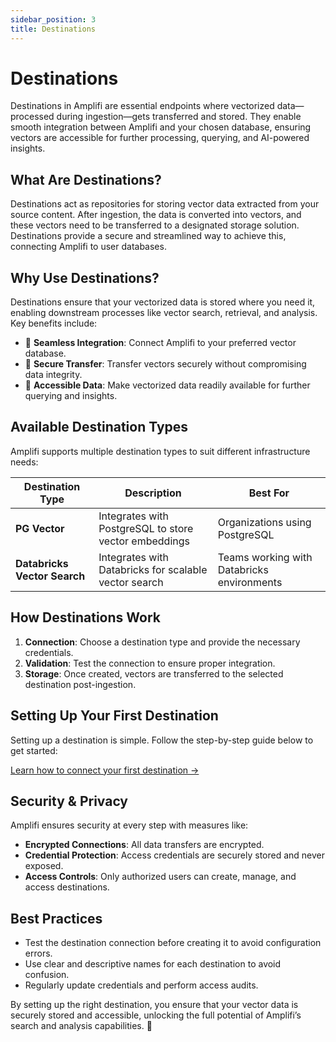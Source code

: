 ```yaml
---
sidebar_position: 3
title: Destinations
---
```


# Destinations

Destinations in Amplifi are essential endpoints where vectorized data—processed during ingestion—gets transferred and stored. They enable smooth integration between Amplifi and your chosen database, ensuring vectors are accessible for further processing, querying, and AI-powered insights.

## What Are Destinations?

Destinations act as repositories for storing vector data extracted from your source content. After ingestion, the data is converted into vectors, and these vectors need to be transferred to a designated storage solution. Destinations provide a secure and streamlined way to achieve this, connecting Amplifi to user databases.

## Why Use Destinations?

Destinations ensure that your vectorized data is stored where you need it, enabling downstream processes like vector search, retrieval, and analysis. Key benefits include:

- 🚀 **Seamless Integration**: Connect Amplifi to your preferred vector database.  
- 🔐 **Secure Transfer**: Transfer vectors securely without compromising data integrity.  
- 📡 **Accessible Data**: Make vectorized data readily available for further querying and insights.  

## Available Destination Types

Amplifi supports multiple destination types to suit different infrastructure needs:

| Destination Type        | Description                                           | Best For                                |
|-------------------------|-------------------------------------------------------|----------------------------------------|
| **PG Vector**            | Integrates with PostgreSQL to store vector embeddings  | Organizations using PostgreSQL           |
| **Databricks Vector Search** | Integrates with Databricks for scalable vector search | Teams working with Databricks environments |

## How Destinations Work

1. **Connection**: Choose a destination type and provide the necessary credentials.  
2. **Validation**: Test the connection to ensure proper integration.  
3. **Storage**: Once created, vectors are transferred to the selected destination post-ingestion.  

## Setting Up Your First Destination

Setting up a destination is simple. Follow the step-by-step guide below to get started:  

[Learn how to connect your first destination →](../how-to-guides/connecting-destination)  

## Security & Privacy

Amplifi ensures security at every step with measures like:

- **Encrypted Connections**: All data transfers are encrypted.  
- **Credential Protection**: Access credentials are securely stored and never exposed.  
- **Access Controls**: Only authorized users can create, manage, and access destinations.  

## Best Practices

- Test the destination connection before creating it to avoid configuration errors.  
- Use clear and descriptive names for each destination to avoid confusion.  
- Regularly update credentials and perform access audits.  

By setting up the right destination, you ensure that your vector data is securely stored and accessible, unlocking the full potential of Amplifi’s search and analysis capabilities. 🌟
